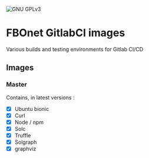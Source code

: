 ![GNU GPLv3](https://img.shields.io/badge/license-GPL%20v3.0-brightgreen.svg)

# FBOnet GitlabCI images

Various builds and testing environments for Gitlab CI/CD

## Images
### Master
Contains, in latest versions :
* [x] Ubuntu bionic
* [x] Curl
* [x] Node / npm
* [x] Solc
* [x] Truffle
* [x] Solgraph
* [x] graphviz
